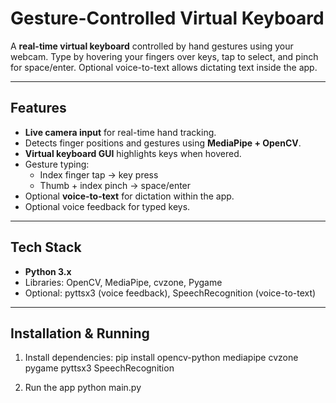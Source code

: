 # Gesture-Controlled Virtual Keyboard

A **real-time virtual keyboard** controlled by hand gestures using your webcam. Type by hovering your fingers over keys, tap to select, and pinch for space/enter. Optional voice-to-text allows dictating text inside the app.

---

## Features
- **Live camera input** for real-time hand tracking.
- Detects finger positions and gestures using **MediaPipe + OpenCV**.
- **Virtual keyboard GUI** highlights keys when hovered.
- Gesture typing:
  - Index finger tap → key press
  - Thumb + index pinch → space/enter
- Optional **voice-to-text** for dictation within the app.
- Optional voice feedback for typed keys.

---

## Tech Stack
- **Python 3.x**  
- Libraries: OpenCV, MediaPipe, cvzone, Pygame  
- Optional: pyttsx3 (voice feedback), SpeechRecognition (voice-to-text)

---

## Installation & Running
1. Install dependencies:
pip install opencv-python mediapipe cvzone pygame pyttsx3 SpeechRecognition

2. Run the app
python main.py
